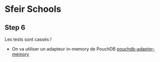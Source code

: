 # Sfeir Schools

## Step 6

Les tests sont cassés !

- On va utiliser un adapteur in-memory de PouchDB [pouchdb-adapter-memory](https://pouchdb.com/api.html#create_database)
